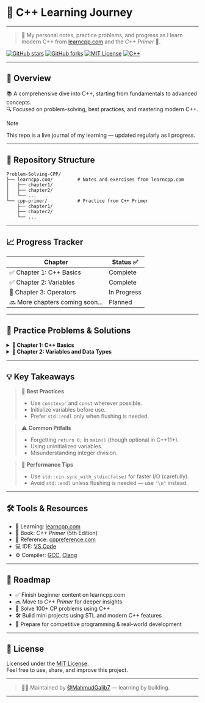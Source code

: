 # 🚀 C++ Learning Journey

---

> 🧠 My personal notes, practice problems, and progress as I learn modern C++ from [learncpp.com](https://www.learncpp.com) and the *C++ Primer* 📘.

[![GitHub stars](https://img.shields.io/github/stars/MahmudGalib7/Problem-Solving-CPP?style=social)](https://github.com/MahmudGalib7/Problem-Solving-CPP/stargazers)
[![GitHub forks](https://img.shields.io/github/forks/MahmudGalib7/Problem-Solving-CPP?style=social)](https://github.com/MahmudGalib7/Problem-Solving-CPP/network/members)
[![MIT License](https://img.shields.io/badge/license-MIT-green)](https://opensource.org/licenses/MIT)
[![C++](https://img.shields.io/badge/language-C++17-blue.svg)](https://en.cppreference.com/w/cpp)

---

## 📌 Overview

📚 A comprehensive dive into C++, starting from fundamentals to advanced concepts.  
🔍 Focused on problem-solving, best practices, and mastering modern C++.

> [!NOTE]
> This repo is a live journal of my learning — updated regularly as I progress.

---

## 📂 Repository Structure

```
Problem-Solving-CPP/
├── learncpp.com/         # Notes and exercises from learncpp.com
│   ├── chapter1/
│   ├── chapter2/
│   └── ...
└── cpp-primer/           # Practice from C++ Primer
    ├── chapter1/
    ├── chapter2/
    └── ...
```

---

## 📈 Progress Tracker

| Chapter                         | Status ✅ |
|---------------------------------|-----------|
| ✅ Chapter 1: C++ Basics        | Complete |
| ✅ Chapter 2: Variables         | Complete |
| 🔄 Chapter 3: Operators         | In Progress |
| 🔜 More chapters coming soon... | Planned |

---

## 🧩 Practice Problems & Solutions

<details>
<summary><strong>📘 Chapter 1: C++ Basics</strong></summary>

### 🔹 1.1 Statements and Structure of a Program

```cpp
#include <iostream>

int main() {
    std::cout << "Hello, World!" << std::endl;
    return 0;
}
```

📝 **Concepts Covered**:
- Basic syntax
- `main()` function
- Output with `std::cout`
- Return statement

</details>

<details>
<summary><strong>🔧 Chapter 2: Variables and Data Types</strong></summary>

### 🔹 2.1 Data Types Overview

```cpp
#include <iostream>

int main() {
    int integer = 42;
    double floating = 3.14159;
    char character = 'A';
    bool boolean = true;

    std::cout << "Integer: " << integer << "\n";
    std::cout << "Floating: " << floating << "\n";
    std::cout << "Character: " << character << "\n";
    std::cout << "Boolean: " << boolean << "\n";

    return 0;
}
```

📌 **Concepts Covered**:
- Fundamental data types (`int`, `double`, `char`, `bool`)
- Basic output formatting

</details>

---

## 💡 Key Takeaways

> 🧭 **Best Practices**  
> - Use `constexpr` and `const` wherever possible.  
> - Initialize variables before use.  
> - Prefer `std::endl` only when flushing is needed.

> ⚠️ **Common Pitfalls**  
> - Forgetting `return 0;` in `main()` (though optional in C++11+).  
> - Using uninitialized variables.  
> - Misunderstanding integer division.

> 🚀 **Performance Tips**  
> - Use `std::cin.sync_with_stdio(false)` for faster I/O (carefully).  
> - Avoid `std::endl` unless flushing is needed — use `"\n"` instead.  

---

## 🛠 Tools & Resources

- 🧠 Learning: [learncpp.com](https://www.learncpp.com)
- 📘 Book: *C++ Primer* (5th Edition)
- 📎 Reference: [cppreference.com](https://en.cppreference.com/)
- 💻 IDE: [VS Code](https://code.visualstudio.com/)
- ⚙️ Compiler: [GCC](https://gcc.gnu.org/), [Clang](https://clang.llvm.org/)

---

## 📅 Roadmap

- ✅ Finish beginner content on learncpp.com
- 🔜 Move to *C++ Primer* for deeper insights
- 🧪 Solve 100+ CP problems using C++
- 🛠️ Build mini projects using STL and modern C++ features
- 💼 Prepare for competitive programming & real-world development

---

## 📜 License

Licensed under the [MIT License](LICENSE).  
Feel free to use, share, and improve this project.

---

> 👨‍💻 Maintained by [@MahmudGalib7](https://github.com/MahmudGalib7) — learning by building.

---
